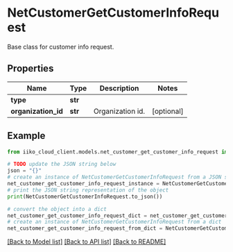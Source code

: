 # NetCustomerGetCustomerInfoRequest

Base class for customer info request.

## Properties

Name | Type | Description | Notes
------------ | ------------- | ------------- | -------------
**type** | **str** |  | 
**organization_id** | **str** | Organization id. | [optional] 

## Example

```python
from iiko_cloud_client.models.net_customer_get_customer_info_request import NetCustomerGetCustomerInfoRequest

# TODO update the JSON string below
json = "{}"
# create an instance of NetCustomerGetCustomerInfoRequest from a JSON string
net_customer_get_customer_info_request_instance = NetCustomerGetCustomerInfoRequest.from_json(json)
# print the JSON string representation of the object
print(NetCustomerGetCustomerInfoRequest.to_json())

# convert the object into a dict
net_customer_get_customer_info_request_dict = net_customer_get_customer_info_request_instance.to_dict()
# create an instance of NetCustomerGetCustomerInfoRequest from a dict
net_customer_get_customer_info_request_from_dict = NetCustomerGetCustomerInfoRequest.from_dict(net_customer_get_customer_info_request_dict)
```
[[Back to Model list]](../README.md#documentation-for-models) [[Back to API list]](../README.md#documentation-for-api-endpoints) [[Back to README]](../README.md)


